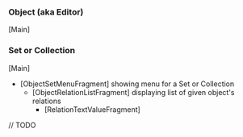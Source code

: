 ### Object (aka Editor)

[Main]

### Set or Collection

[Main]
 - [ObjectSetMenuFragment] showing menu for a Set or Collection
   - [ObjectRelationListFragment] displaying list of given object's relations
     - [RelationTextValueFragment]

// TODO
